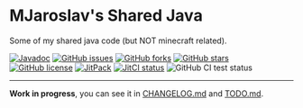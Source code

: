 # MJaroslav's Shared Java

Some of my shared java code (but NOT minecraft related).

[![Javadoc](https://img.shields.io/badge/JavaDoc-Online-green)](https://jitpack.io/com/github/MJaroslav/Shared-Java/latest/javadoc/)
[![GitHub issues](https://img.shields.io/github/issues/MJaroslav/Shared-Java)](https://github.com/MJaroslav/Shared-Java/issues "GitHub issues")
[![GitHub forks](https://img.shields.io/github/forks/MJaroslav/Shared-Java?style=flat)](https://github.com/MJaroslav/Shared-Java/network "GitHub forks")
[![GitHub stars](https://img.shields.io/github/stars/MJaroslav/Shared-Java?style=flat)](https://github.com/MJaroslav/Shared-Java/stargazers "GitHub stars")
[![GitHub license](https://img.shields.io/github/license/MJaroslav/Shared-Java)](https://github.com/MJaroslav/Shared-Java/blob/master/LICENSE "Open license")
[![JitPack](https://jitpack.io/v/MJaroslav/Shared-Java.svg)](https://jitpack.io/#MJaroslav/Shared-Java "JitPack")
[![JitCI status](https://jitci.com/gh/MJaroslav/Shared-Java/svg)](https://jitci.com/gh/MJaroslav/Shared-Java "JitCI")
![GitHub CI test status](https://github.com/MJaroslav/Shared-Java/actions/workflows/ci-test.yml/badge.svg)

---

**Work in progress**, you can see it in [CHANGELOG.md](CHANGELOG.md) and [TODO.md](TODO.md).
